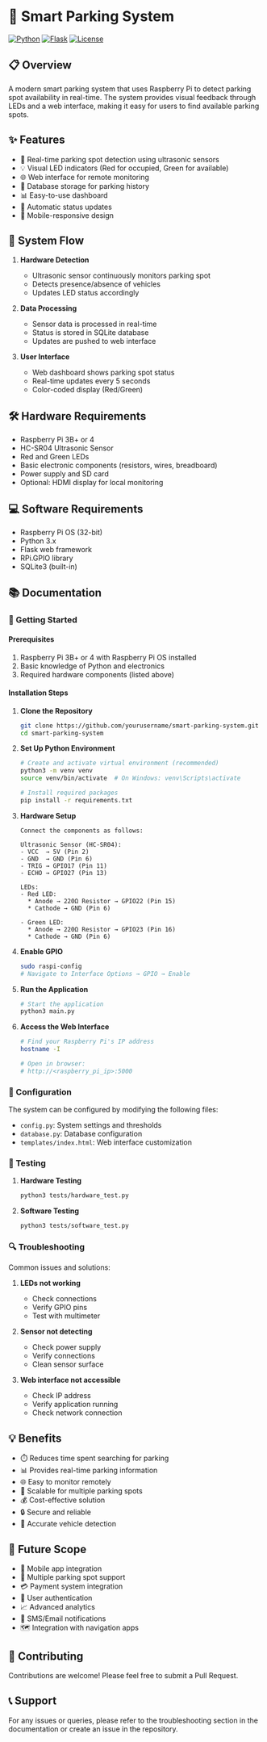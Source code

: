 # 🚗 Smart Parking System

[![Python](https://img.shields.io/badge/python-3.x-blue.svg)](https://www.python.org/)
[![Flask](https://img.shields.io/badge/flask-2.x-green.svg)](https://flask.palletsprojects.com/)
[![License](https://img.shields.io/badge/license-MIT-orange.svg)](LICENSE)

## 📋 Overview
A modern smart parking system that uses Raspberry Pi to detect parking spot availability in real-time. The system provides visual feedback through LEDs and a web interface, making it easy for users to find available parking spots.

## ✨ Features
- 🎯 Real-time parking spot detection using ultrasonic sensors
- 💡 Visual LED indicators (Red for occupied, Green for available)
- 🌐 Web interface for remote monitoring
- 💾 Database storage for parking history
- 📊 Easy-to-use dashboard
- 🔄 Automatic status updates
- 📱 Mobile-responsive design

## 🔄 System Flow
1. **Hardware Detection**
   - Ultrasonic sensor continuously monitors parking spot
   - Detects presence/absence of vehicles
   - Updates LED status accordingly

2. **Data Processing**
   - Sensor data is processed in real-time
   - Status is stored in SQLite database
   - Updates are pushed to web interface

3. **User Interface**
   - Web dashboard shows parking spot status
   - Real-time updates every 5 seconds
   - Color-coded display (Red/Green)

## 🛠️ Hardware Requirements
- Raspberry Pi 3B+ or 4
- HC-SR04 Ultrasonic Sensor
- Red and Green LEDs
- Basic electronic components (resistors, wires, breadboard)
- Power supply and SD card
- Optional: HDMI display for local monitoring

## 💻 Software Requirements
- Raspberry Pi OS (32-bit)
- Python 3.x
- Flask web framework
- RPi.GPIO library
- SQLite3 (built-in)

## 📚 Documentation

### 🚀 Getting Started

#### Prerequisites
1. Raspberry Pi 3B+ or 4 with Raspberry Pi OS installed
2. Basic knowledge of Python and electronics
3. Required hardware components (listed above)

#### Installation Steps

1. **Clone the Repository**
   ```bash
   git clone https://github.com/yourusername/smart-parking-system.git
   cd smart-parking-system
   ```

2. **Set Up Python Environment**
   ```bash
   # Create and activate virtual environment (recommended)
   python3 -m venv venv
   source venv/bin/activate  # On Windows: venv\Scripts\activate

   # Install required packages
   pip install -r requirements.txt
   ```

3. **Hardware Setup**
   ```plaintext
   Connect the components as follows:
   
   Ultrasonic Sensor (HC-SR04):
   - VCC  → 5V (Pin 2)
   - GND  → GND (Pin 6)
   - TRIG → GPIO17 (Pin 11)
   - ECHO → GPIO27 (Pin 13)

   LEDs:
   - Red LED:
     * Anode → 220Ω Resistor → GPIO22 (Pin 15)
     * Cathode → GND (Pin 6)
   
   - Green LED:
     * Anode → 220Ω Resistor → GPIO23 (Pin 16)
     * Cathode → GND (Pin 6)
   ```

4. **Enable GPIO**
   ```bash
   sudo raspi-config
   # Navigate to Interface Options → GPIO → Enable
   ```

5. **Run the Application**
   ```bash
   # Start the application
   python3 main.py
   ```

6. **Access the Web Interface**
   ```bash
   # Find your Raspberry Pi's IP address
   hostname -I
   
   # Open in browser:
   # http://<raspberry_pi_ip>:5000
   ```

### 🔧 Configuration

The system can be configured by modifying the following files:
- `config.py`: System settings and thresholds
- `database.py`: Database configuration
- `templates/index.html`: Web interface customization

### 🧪 Testing

1. **Hardware Testing**
   ```bash
   python3 tests/hardware_test.py
   ```

2. **Software Testing**
   ```bash
   python3 tests/software_test.py
   ```

### 🔍 Troubleshooting

Common issues and solutions:
1. **LEDs not working**
   - Check connections
   - Verify GPIO pins
   - Test with multimeter

2. **Sensor not detecting**
   - Check power supply
   - Verify connections
   - Clean sensor surface

3. **Web interface not accessible**
   - Check IP address
   - Verify application running
   - Check network connection

## 💡 Benefits
- ⏱️ Reduces time spent searching for parking
- 📊 Provides real-time parking information
- 🌐 Easy to monitor remotely
- 🔄 Scalable for multiple parking spots
- 💰 Cost-effective solution
- 🔒 Secure and reliable
- 🎯 Accurate vehicle detection

## 🔮 Future Scope
- 📱 Mobile app integration
- 🚗 Multiple parking spot support
- 💳 Payment system integration
- 👤 User authentication
- 📈 Advanced analytics
- 🔔 SMS/Email notifications
- 🗺️ Integration with navigation apps

## 🤝 Contributing
Contributions are welcome! Please feel free to submit a Pull Request.

## 📞 Support
For any issues or queries, please refer to the troubleshooting section in the documentation or create an issue in the repository.




